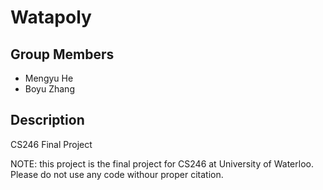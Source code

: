 # Watapoly

## Group Members

- Mengyu He
- Boyu Zhang

## Description

CS246 Final Project

NOTE: this project is the final project for CS246 at University of Waterloo. Please do not use any code withour proper citation.
